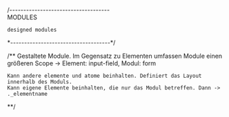 /*------------------------------------*\
    MODULES
    
    designed modules
\*------------------------------------*/

/**
    Gestaltete Module. Im Gegensatz zu Elementen umfassen Module einen größeren Scope
    -> Element: input-field, Modul: form

    Kann andere elemente und atome beinhalten. Definiert das Layout innerhalb des Moduls.
    Kann eigene Elemente beinhalten, die nur das Modul betreffen. Dann -> ._elementname
**/
